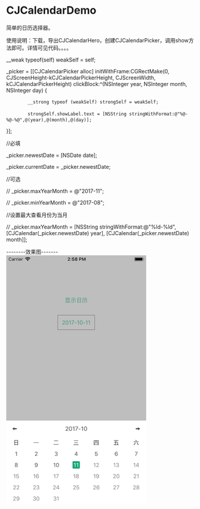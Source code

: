 # CJCalendarDemo
简单的日历选择器。

使用说明：下载，导出CJCalendarHero，创建CJCalendarPicker，调用show方法即可。详情可见代码。。。。



__weak typeof(self) weakSelf = self;


_picker = [[CJCalendarPicker alloc] initWithFrame:CGRectMake(0, CJScreenHeight-kCJCalendarPickerHeight, CJScreenWidth, kCJCalendarPickerHeight) clickBlock:^(NSInteger year, NSInteger month, NSInteger day) {

            __strong typeof (weakSelf) strongSelf = weakSelf;
	
            strongSelf.showLabel.text = [NSString stringWithFormat:@"%@-%@-%@",@(year),@(month),@(day)];
	
}];


//必填


_picker.newestDate = [NSDate date];


_picker.currentDate = _picker.newestDate;



//可选


//        _picker.maxYearMonth = @"2017-11";


//        _picker.minYearMonth = @"2017-08";


//设置最大查看月份为当月


//      _picker.maxYearMonth = [NSString stringWithFormat:@"%ld-%ld",[CJCalendar(_picker.newestDate) year], [CJCalendar(_picker.newestDate) month]];


--------效果图-------
![image](https://github.com/JamhonyZ/CJCalendarDemo/blob/master/CJCalendarDemo/CJCalendarShot.png)

